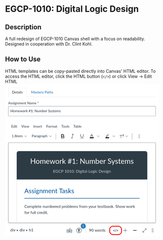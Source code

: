# EGCP-1010: Digital Logic Design
## Description
A full redesign of EGCP-1010 Canvas shell with a focus on readability. Designed in cooperation with Dr. Clint Kohl.

## How to Use
HTML templates can be copy-pasted directly into Canvas' HTML editor. To access the HTML editor, click the HTML button (`</>`) or click View -> Edit HTML
<br>
<img src="docs/how-to-edit-html.png" width="512" alt="Emphasized HTML editor button">